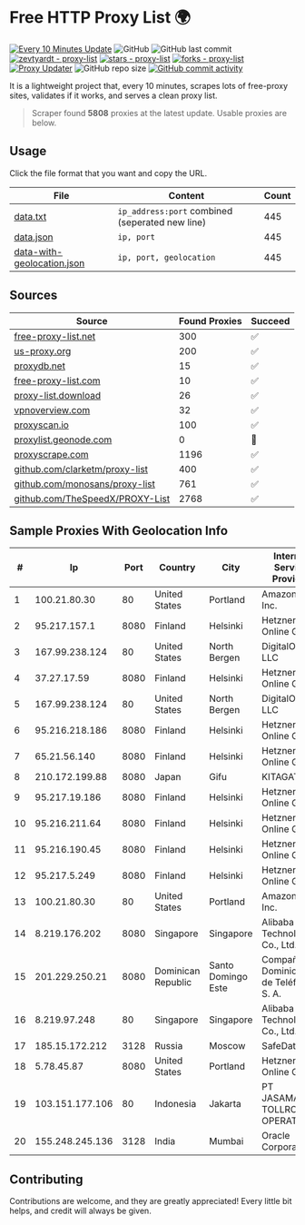 
# Free HTTP Proxy List 🌍

[![Every 10 Minutes Update](https://github.com/mertguvencli/http-proxy-list/actions/workflows/main.yml/badge.svg?branch=main)](https://github.com/mertguvencli/http-proxy-list/actions/workflows/main.yml)
![GitHub](https://img.shields.io/github/license/mertguvencli/http-proxy-list)
![GitHub last commit](https://img.shields.io/github/last-commit/mertguvencli/http-proxy-list)
[![zevtyardt - proxy-list](https://img.shields.io/static/v1?label=zevtyardt&message=proxy-list&color=blue&logo=github)](https://github.com/zevtyardt/proxy-list "Go to GitHub repo")
[![stars - proxy-list](https://img.shields.io/github/stars/zevtyardt/proxy-list?style=social)](https://github.com/zevtyardt/proxy-list)
[![forks - proxy-list](https://img.shields.io/github/forks/zevtyardt/proxy-list?style=social)](https://github.com/zevtyardt/proxy-list)
[![Proxy Updater](https://github.com/zevtyardt/proxy-list/workflows/Proxy%20Updater/badge.svg)](https://github.com/zevtyardt/proxy-list/actions?query=workflow:"Proxy+Updater")
![GitHub repo size](https://img.shields.io/github/repo-size/zevtyardt/proxy-list)
[![GitHub commit activity](https://img.shields.io/github/commit-activity/m/zevtyardt/proxy-list?logo=commits)](https://github.com/zevtyardt/proxy-list/commits/main)

It is a lightweight project that, every 10 minutes, scrapes lots of free-proxy sites, validates if it works, and serves a clean proxy list.

> Scraper found **5808** proxies at the latest update. Usable proxies are below.

## Usage

Click the file format that you want and copy the URL.

|File|Content|Count|
|----|-------|-----|
|[data.txt](https://raw.githubusercontent.com/mertguvencli/http-proxy-list/main/proxy-list/data.txt)|`ip_address:port` combined (seperated new line)|445|
|[data.json](https://raw.githubusercontent.com/mertguvencli/http-proxy-list/main/proxy-list/data.json)|`ip, port`|445|
|[data-with-geolocation.json](https://raw.githubusercontent.com/mertguvencli/http-proxy-list/main/proxy-list/data-with-geolocation.json)|`ip, port, geolocation`|445|

## Sources

|Source|Found Proxies|Succeed|
|------|-------------|-------|
|[free-proxy-list.net](https://free-proxy-list.net)|300|✅|
|[us-proxy.org](https://www.us-proxy.org)|200|✅|
|[proxydb.net](http://proxydb.net)|15|✅|
|[free-proxy-list.com](https://free-proxy-list.com/?page=&port=&type%5B%5D=http&type%5B%5D=https&up_time=0&search=Search)|10|✅|
|[proxy-list.download](https://www.proxy-list.download/HTTP)|26|✅|
|[vpnoverview.com](https://vpnoverview.com/privacy/anonymous-browsing/free-proxy-servers)|32|✅|
|[proxyscan.io](https://www.proxyscan.io)|100|✅|
|[proxylist.geonode.com](https://proxylist.geonode.com/api/proxy-list?limit=300&page=1&sort_by=lastChecked&sort_type=desc&protocols=http,https)|0|🚫|
|[proxyscrape.com](https://api.proxyscrape.com/v2/?request=displayproxies&protocol=http&timeout=10000&country=all&ssl=all&anonymity=all)|1196|✅|
|[github.com/clarketm/proxy-list](https://raw.githubusercontent.com/clarketm/proxy-list/master/proxy-list-raw.txt)|400|✅|
|[github.com/monosans/proxy-list](https://raw.githubusercontent.com/monosans/proxy-list/main/proxies/http.txt)|761|✅|
|[github.com/TheSpeedX/PROXY-List](https://raw.githubusercontent.com/TheSpeedX/PROXY-List/master/http.txt)|2768|✅|


## Sample Proxies With Geolocation Info

|#|Ip|Port|Country|City|Internet Service Provider|
|-|--|----|-------|----|-------------------------|
|1|100.21.80.30|80|United States|Portland|Amazon.com, Inc.|
|2|95.217.157.1|8080|Finland|Helsinki|Hetzner Online GmbH|
|3|167.99.238.124|80|United States|North Bergen|DigitalOcean, LLC|
|4|37.27.17.59|8080|Finland|Helsinki|Hetzner Online GmbH|
|5|167.99.238.124|80|United States|North Bergen|DigitalOcean, LLC|
|6|95.216.218.186|8080|Finland|Helsinki|Hetzner Online GmbH|
|7|65.21.56.140|8080|Finland|Helsinki|Hetzner Online GmbH|
|8|210.172.199.88|8080|Japan|Gifu|KITAGATA|
|9|95.217.19.186|8080|Finland|Helsinki|Hetzner Online GmbH|
|10|95.216.211.64|8080|Finland|Helsinki|Hetzner Online GmbH|
|11|95.216.190.45|8080|Finland|Helsinki|Hetzner Online GmbH|
|12|95.217.5.249|8080|Finland|Helsinki|Hetzner Online GmbH|
|13|100.21.80.30|80|United States|Portland|Amazon.com, Inc.|
|14|8.219.176.202|8080|Singapore|Singapore|Alibaba (US) Technology Co., Ltd.|
|15|201.229.250.21|8080|Dominican Republic|Santo Domingo Este|Compañía Dominicana de Teléfonos S. A.|
|16|8.219.97.248|80|Singapore|Singapore|Alibaba (US) Technology Co., Ltd.|
|17|185.15.172.212|3128|Russia|Moscow|SafeData LLC|
|18|5.78.45.87|8080|United States|Portland|Hetzner Online GmbH|
|19|103.151.177.106|80|Indonesia|Jakarta|PT JASAMARGA TOLLROAD OPERATOR|
|20|155.248.245.136|3128|India|Mumbai|Oracle Corporation|



## Contributing

Contributions are welcome, and they are greatly appreciated! Every
little bit helps, and credit will always be given.

